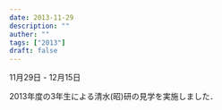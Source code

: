 ```yaml
---
date: 2013-11-29
description: ""
auther: ""
tags: ["2013"]
draft: false
---
```

11月29日 - 12月15日

2013年度の3年生による清水(昭)研の見学を実施しました．
<!--more-->
